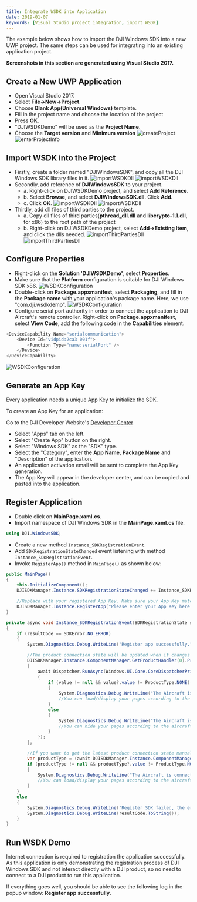 ```yaml
---
title: Integrate WSDK into Application
date: 2019-01-07
keywords: [Visual Studio project integration, import WSDK]
---
```


The example below shows how to import the DJI Windows SDK into a new UWP project. The same steps can be used for integrating into an existing application project.

**Screenshots in this section are generated using Visual Studio 2017.**

## Create a New UWP Application

   * Open Visual Studio 2017.
   * Select **File->New->Project**.
   * Choose **Blank App(Universal Windows)** template.
   * Fill in the project name and choose the location of the project
   * Press **OK**.
   * "DJIWSDKDemo" will be used as the **Project Name**.
   * Choose the **Target version** and **Minimum version**
      ![createProject](../images/quick-start/WSDKCreateProject.png)  
      ![enterProjectInfo](../images/quick-start/WSDKProjectVersionSelect.png)

## Import WSDK into the Project

   * Firstly, create a folder named "DJIWindowsSDK", and copy all the DJI Windows SDK library files in it.
   ![importWSDKDll](../images/quick-start/WSDKCreateWSDKDllFolder.png)
   ![importWSDKDll](../images/quick-start/WDSKDllImport.png)
   * Secondly, add reference of **DJIWindowsSDK** to your project. 
     * a. Right-click on DJIWSDKDemo project, and select **Add Reference**.
     * b. Select **Browse**, and select **DJIWindowsSDK.dll**. Click **Add**.
     * c. Click **OK**.
     ![importWSDKDll](../images/quick-start/WSDKDllReference.png)
     ![importWSDKDll](../images/quick-start/WSDKDllImportResult.png)
   * Thirdly, add dll files of third parties to the project.
     * a. Copy dll files of third parties(**pthread_dll.dll** and **libcrypto-1.1.dll**, for x86) to the root path of the project
     * b. Right-click on DJIWSDKDemo project, select **Add->Existing Item**, and click the dlls needed.
     ![importThirdPartiesDll](../images/quick-start/WSDKAddThirdPartiesDll.png)
     ![importThirdPartiesDll](../images/quick-start/WSDKAddThirdPartiesDllResult.png)

## Configure Properties

   * Right-click on the **Solution 'DJIWSDKDemo'**, select **Properties**.
   * Make sure that the **Platform** configuration is suitable for DJI Windows SDK x86.
   ![WSDKConfiguration](../images/quick-start/WSDKDemoConfigurationProperties.png)
   * Double-click on **Package.appxmanifest**, select **Packaging**, and fill in the **Package name** with your application's package name. Here, we use "com.dji.wsdkdemo".
   ![WSDKConfiguration](../images/quick-start/WSDKPackageID.png)
   * Configure serial port authority in order to connect the application to DJI Aircraft's remote controller. Right-click on **Package.appxmanifest**, select **View Code**, add the following code in the **Capabilities** element. 

~~~csharp
<DeviceCapability Name="serialcommunication">
    <Device Id="vidpid:2ca3 001f">
        <Function Type="name:serialPort" />
    </Device>
</DeviceCapability>
~~~

![WSDKConfiguration](../images/quick-start/WSDKSerialPortConnect.png)

## Generate an App Key

Every application needs a unique App Key to initialize the SDK.

To create an App Key for an application:

Go to the DJI Developer Website's <a href="http://developer.dji.com/en/user/apps" target="_blank">Developer Center</a>

*    Select "Apps" tab on the left.
*    Select "Create App" button on the right.
*    Select "Windows SDK" as the "SDK" type.
*    Select the "Category", enter the **App Name**, **Package Name** and "Description" of the application.
*    An application activation email will be sent to complete the App Key generation.
*    The App Key will appear in the developer center, and can be copied and pasted into the application.

## Register Application
 
   * Double click on **MainPage.xaml.cs**.
   * Import namespace of DJI Windows SDK in the **MainPage.xaml.cs** file.

~~~csharp
using DJI.WindowsSDK;
~~~

   * Create a new method `Instance_SDKRegistrationEvent`.
   * Add `SDKRegistrationStateChanged` event listening with method `Instance_SDKRegistrationEvent`.
   * Invoke `RegisterApp()` method in `MainPage()` as shown below:

~~~csharp
public MainPage()
{
    this.InitializeComponent();
    DJISDKManager.Instance.SDKRegistrationStateChanged += Instance_SDKRegistrationEvent;

    //Replace with your registered App Key. Make sure your App Key matched your application's package name on DJI developer center.
    DJISDKManager.Instance.RegisterApp("Please enter your App Key here.");
}

private async void Instance_SDKRegistrationEvent(SDKRegistrationState state, SDKError resultCode)
{
    if (resultCode == SDKError.NO_ERROR)
    {
    	System.Diagnostics.Debug.WriteLine("Register app successfully.");

        //The product connection state will be updated when it changes here.
        DJISDKManager.Instance.ComponentManager.GetProductHandler(0).ProductTypeChanged += async delegate (object sender, ProductTypeMsg? value)
        {
            await Dispatcher.RunAsync(Windows.UI.Core.CoreDispatcherPriority.Normal, async () =>
            {
                if (value != null && value?.value != ProductType.NONE)
                {
                    System.Diagnostics.Debug.WriteLine("The Aircraft is connected now.");
                    //You can load/display your pages according to the aircraft connection state here.
                }
                else
                {
                    System.Diagnostics.Debug.WriteLine("The Aircraft is disconnected now.");
                    //You can hide your pages according to the aircraft connection state here, or show the connection tips to the users.
                }
            });
        };

        //If you want to get the latest product connection state manually, you can use the following code
        var productType = (await DJISDKManager.Instance.ComponentManager.GetProductHandler(0).GetProductTypeAsync()).value;
        if (productType != null && productType?.value != ProductType.NONE)
        {
            System.Diagnostics.Debug.WriteLine("The Aircraft is connected now.");
            //You can load/display your pages according to the aircraft connection state here.
        }
    }
    else
    {
        System.Diagnostics.Debug.WriteLine("Register SDK failed, the error is: ");
        System.Diagnostics.Debug.WriteLine(resultCode.ToString());
    }
}
~~~

## Run WSDK Demo

Internet connection is required to registration the application successfully. As this application is only demonstrating the registration process of DJI Windows SDK and not interact directly with a DJI product, so no need to connect to a DJI product to run this application. 

If everything goes well, you should be able to see the following log in the popup window: **Register app successfully.**

